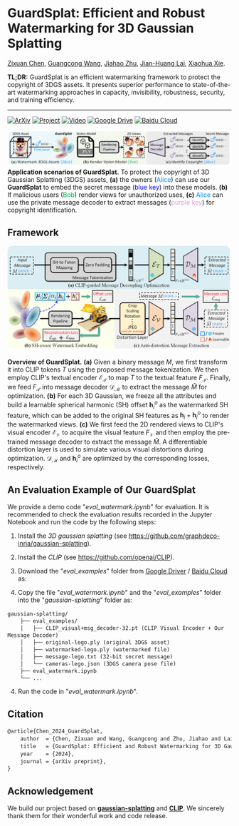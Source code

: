 # GuardSplat: Efficient and Robust Watermarking for 3D Gaussian Splatting

[Zixuan Chen](https://narcissusex.github.io), [Guangcong Wang](https://wanggcong.github.io/), [Jiahao Zhu](), [Jian-Huang Lai](https://cse.sysu.edu.cn/content/2498), [Xiaohua Xie](https://cse.sysu.edu.cn/content/2478). 

**TL;DR:** GuardSplat is an efficient watermarking framework to protect the copyright of 3DGS assets. It presents superior performance to state-of-the-art watermarking approaches in capacity, invisibility, robustness, security, and training efficiency.

---

<!-- [[Paper]](https://arxiv.org/abs/2411.19895) [[Project Page]](https://narcissusex.github.io/GuardSplat/) [[Demo Video]](https://youtu.be/QgejiJE2-5g) [[Materials & Pretrained Models]](https://drive.google.com/drive/folders/1U3OR5z5EOC7S5bicS2aYi199GX2Lv5e3?usp=drive_link) -->

[![ArXiv](https://img.shields.io/badge/cs.CV-2411.19895-b31b1b?logo=arxiv&logoColor=red)](https://arxiv.org/abs/2411.19895)
[![Project](https://img.shields.io/badge/Website-1?logo=Google%20chrome&logoColor=F55A34&label=Project)](https://narcissusex.github.io/GuardSplat/)
[![Video](https://img.shields.io/badge/Video-1?logo=youtube&logoColor=CD201F&label=Youtube)](https://youtu.be/QgejiJE2-5g)
[![Google Drive](https://img.shields.io/badge/Material-1?logo=googledrive&label=Google%20Drive)](https://drive.google.com/drive/folders/1U3OR5z5EOC7S5bicS2aYi199GX2Lv5e3?usp=drive_link)
[![Baidu Cloud](https://img.shields.io/badge/Materials-ryP168bDMFcScdiYWgYktlu%3Fusp%3Ddrive_link?logo=Baidu&label=Baidu%20Cloud)](https://pan.baidu.com/s/1tu53Fg4gT8cyDBbzBTO0dA?pwd=kdty)

<div align=center>
<img width="1148" alt="framework" src="assets/guardsplat.png">
</div>
<b>Application scenarios of GuardSplat.</b> To protect the copyright of 3D Gaussian Splatting (3DGS) assets, <b>(a)</b> the owners (<font style="color:#058CFA;">Alice</font>) can use our <b>GuardSplat</b> to embed the secret message (<font style="color: blue;">blue key</font>) into these models. <b>(b)</b> If malicious users (<font style="color:#00B050">Bob</font>) render views for unauthorized uses, <b>(c)</b> <font style="color:#058CFA;">Alice</font> can use the private message decoder to extract messages (<font style="color:plum">purple key</font>) for copyright identification.

<!-- ## Abstract

3D Gaussian Splatting (3DGS) has recently created impressive assets for various applications. However, the copyright of these assets is not well protected as existing watermarking methods are not suited for 3DGS considering security, capacity, and invisibility. Besides, these methods often require hours or even days for optimization, limiting the application scenarios. In this paper, we propose **GuardSplat**, an innovative and efficient framework that effectively protects the copyright of 3DGS assets.
Specifically, **1)** We first propose a CLIP-guided Message Decoupling Optimization module for training the message decoder, leveraging CLIP's aligning capability and rich representations to achieve a high extraction accuracy with minimal optimization costs, presenting exceptional **capability** and **efficiency**.
**2)** Then, we propose a Spherical-harmonic-aware (SH-aware) Message Embedding module tailored for 3DGS, which employs a set of SH offsets to seamlessly embed the message into the SH features of each 3D Gaussian while maintaining the original 3D structure.
It enables the 3DGS assets to be watermarked with minimal fidelity trade-offs and prevents malicious users from removing the messages from the model files, meeting the demands for **invisibility** and **security**.
**3)** We further propose an Anti-distortion Message Extraction module to improve **robustness** against various visual distortions.
Extensive experiments demonstrate that **GuardSplat** outperforms the state-of-the-art methods and achieves fast optimization speed. -->

## Framework

<div align=center>
<img width="1148" alt="framework" src="assets/framework.png">
</div>

**Overview of GuardSplat.** **(a)** Given a binary message $M$, we first transform it into CLIP tokens $T$ using the proposed message tokenization.
We then employ CLIP's textual encoder $\mathcal{E _T}$ to map $T$ to the textual feature $F _\mathcal{T}$.
Finally, we feed $F _\mathcal{T}$ into message decoder $\mathcal{D _M}$ to extract the message $\hat{M}$ for optimization.
**(b)** For each 3D Gaussian, we freeze all the attributes and build a learnable spherical harmonic (SH) offset $\boldsymbol{h}^o _i$ as the watermarked SH feature, which can be added to the original SH features as $\boldsymbol{h} _i + \boldsymbol{h}^o _i$ to render the watermarked views.
**(c)** We first feed the 2D rendered views to CLIP's visual encoder $\mathcal{E _V}$ to acquire the visual feature $F _{\mathcal{V}}$ and then employ the pre-trained message decoder to extract the message $\hat{M}$.
A differentiable distortion layer is used to simulate various visual distortions during optimization.
$\mathcal{D _M}$ and $\boldsymbol{h}^o _i$ are optimized by the corresponding losses, respectively.

## An Evaluation Example of Our GuardSplat

We provide a demo code "*eval_watermark.ipynb*" for evaluation. It is recommended to check the evaluation results recorded in the Jupyter Notebook and run the code by the following steps:


1) Install the *3D gaussian splatting* (see https://github.com/graphdeco-inria/gaussian-splatting).

2) Install the *CLIP* (see https://github.com/openai/CLIP).

3) Download the "*eval_examples*" folder from [Google Driver](https://drive.google.com/drive/folders/1U3OR5z5EOC7S5bicS2aYi199GX2Lv5e3?usp=drive_link) / [Baidu Cloud](https://pan.baidu.com/s/1tu53Fg4gT8cyDBbzBTO0dA?pwd=kdty) as:

4) Copy the file "*eval_watermark.ipynb*" and the "*eval_examples*" folder into the "*gaussian-splatting*" folder as:
```
gaussian-splatting/
    ├── eval_examples/
    │   ├── CLIP_visual+msg_decoder-32.pt (CLIP Visual Encoder + Our Message Decoder)
    │   ├── original-lego.ply (original 3DGS asset)
    │   ├── watermarked-lego.ply (watermarked file)
    │   ├── message-lego.txt (32-bit secret message)
    │   └── cameras-lego.json (3DGS camera pose file)
    ├── eval_watermark.ipynb
    └── ...
```

4) Run the code in "*eval_watermark.ipynb*".

## Citation

```tex
@article{Chen_2024_GuardSplat,
    author  = {Chen, Zixuan and Wang, Guangcong and Zhu, Jiahao and Lai, Jian-Huang and Xie, Xiaohua},
    title   = {GuardSplat: Efficient and Robust Watermarking for 3D Gaussian Splatting},
    year    = {2024},
    journal = {arXiv preprint},
}
```

## Acknowledgement 

We build our project based on **[gaussian-splatting](https://github.com/graphdeco-inria/gaussian-splatting)** and **[CLIP](https://github.com/openai/CLIP)**. We sincerely thank them for their wonderful work and code release.